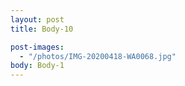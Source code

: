```yaml
---
layout: post
title: Body-10

post-images:
  - "/photos/IMG-20200418-WA0068.jpg"
body: Body-1
---
```

